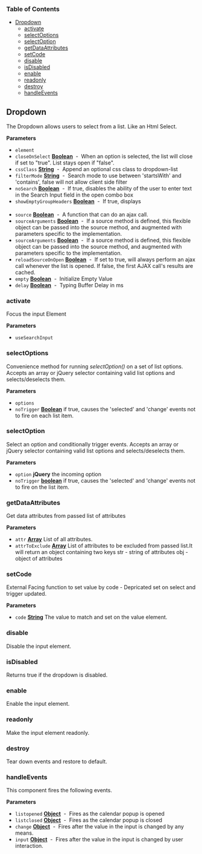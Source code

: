<!-- Generated by documentation.js. Update this documentation by updating the source code. -->

### Table of Contents

-   [Dropdown](#dropdown)
    -   [activate](#activate)
    -   [selectOptions](#selectoptions)
    -   [selectOption](#selectoption)
    -   [getDataAttributes](#getdataattributes)
    -   [setCode](#setcode)
    -   [disable](#disable)
    -   [isDisabled](#isdisabled)
    -   [enable](#enable)
    -   [readonly](#readonly)
    -   [destroy](#destroy)
    -   [handleEvents](#handleevents)

## Dropdown

The Dropdown allows users to select from a list. Like an Html Select.

**Parameters**

-   `element`  
-   `closeOnSelect` **[Boolean](https://developer.mozilla.org/en-US/docs/Web/JavaScript/Reference/Global_Objects/Boolean)**  -  When an option is selected, the list will close if set to "true".  List stays open if "false".
-   `cssClass` **[String](https://developer.mozilla.org/en-US/docs/Web/JavaScript/Reference/Global_Objects/String)**  -  Append an optional css class to dropdown-list
-   `filterMode` **[String](https://developer.mozilla.org/en-US/docs/Web/JavaScript/Reference/Global_Objects/String)**  -  Search mode to use between 'startsWith' and 'contains', false will not allow client side filter
-   `noSearch` **[Boolean](https://developer.mozilla.org/en-US/docs/Web/JavaScript/Reference/Global_Objects/Boolean)**  -  If true, disables the ability of the user to enter text in the Search Input field in the open combo box
-   `showEmptyGroupHeaders` **[Boolean](https://developer.mozilla.org/en-US/docs/Web/JavaScript/Reference/Global_Objects/Boolean)**  -  If true, displays <optgroup> headers in the list even if no selectable options are present underneath.
-   `source` **[Boolean](https://developer.mozilla.org/en-US/docs/Web/JavaScript/Reference/Global_Objects/Boolean)**  -  A function that can do an ajax call.
-   `sourceArguments` **[Boolean](https://developer.mozilla.org/en-US/docs/Web/JavaScript/Reference/Global_Objects/Boolean)**  -  If a source method is defined, this flexible object can be passed into the source method, and augmented with parameters specific to the implementation.
-   `sourceArguments` **[Boolean](https://developer.mozilla.org/en-US/docs/Web/JavaScript/Reference/Global_Objects/Boolean)**  -  If a source method is defined, this flexible object can be passed into the source method, and augmented with parameters specific to the implementation.
-   `reloadSourceOnOpen` **[Boolean](https://developer.mozilla.org/en-US/docs/Web/JavaScript/Reference/Global_Objects/Boolean)**  -  If set to true, will always perform an ajax call whenever the list is opened.  If false, the first AJAX call's results are cached.
-   `empty` **[Boolean](https://developer.mozilla.org/en-US/docs/Web/JavaScript/Reference/Global_Objects/Boolean)**  -  Initialize Empty Value
-   `delay` **[Boolean](https://developer.mozilla.org/en-US/docs/Web/JavaScript/Reference/Global_Objects/Boolean)**  -  Typing Buffer Delay in ms

### activate

Focus the input Element

**Parameters**

-   `useSearchInput`  

### selectOptions

Convenience method for running _selectOption()_ on a set of list options.
Accepts an array or jQuery selector containing valid list options and selects/deselects them.

**Parameters**

-   `options`  
-   `noTrigger` **[Boolean](https://developer.mozilla.org/en-US/docs/Web/JavaScript/Reference/Global_Objects/Boolean)** if true, causes the 'selected' and 'change' events not to fire on each list item.

### selectOption

Select an option and conditionally trigger events.
Accepts an array or jQuery selector containing valid list options and selects/deselects them.

**Parameters**

-   `option` **jQuery** the incoming option
-   `noTrigger` **[boolean](https://developer.mozilla.org/en-US/docs/Web/JavaScript/Reference/Global_Objects/Boolean)** if true, causes the 'selected' and 'change' events not to fire on the list item.

### getDataAttributes

Get data attributes from passed list of attributes

**Parameters**

-   `attr` **[Array](https://developer.mozilla.org/en-US/docs/Web/JavaScript/Reference/Global_Objects/Array)** List of all attributes.
-   `attrToExclude` **[Array](https://developer.mozilla.org/en-US/docs/Web/JavaScript/Reference/Global_Objects/Array)** List of attributes to be excluded from passed list.It will return an object containing two keys
    str - string of attributes
    obj - object of attributes

### setCode

External Facing function to set value by code - Depricated set on select and trigger updated.

**Parameters**

-   `code` **[String](https://developer.mozilla.org/en-US/docs/Web/JavaScript/Reference/Global_Objects/String)** The value to match and set on the value element.

### disable

Disable the input element.

### isDisabled

Returns true if the dropdown is disabled.

### enable

Enable the input element.

### readonly

Make the input element readonly.

### destroy

Tear down events and restore to default.

### handleEvents

This component fires the following events.

**Parameters**

-   `listopened` **[Object](https://developer.mozilla.org/en-US/docs/Web/JavaScript/Reference/Global_Objects/Object)**  -  Fires as the calendar popup is opened
-   `listclosed` **[Object](https://developer.mozilla.org/en-US/docs/Web/JavaScript/Reference/Global_Objects/Object)**  -  Fires as the calendar popup is closed
-   `change` **[Object](https://developer.mozilla.org/en-US/docs/Web/JavaScript/Reference/Global_Objects/Object)**  -  Fires after the value in the input is changed by any means.
-   `input` **[Object](https://developer.mozilla.org/en-US/docs/Web/JavaScript/Reference/Global_Objects/Object)**  -  Fires after the value in the input is changed by user interaction.
